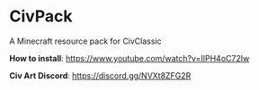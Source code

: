 # CivPack
A Minecraft resource pack for CivClassic

**How to install**: https://www.youtube.com/watch?v=IIPH4oC72Iw

**Civ Art Discord**: https://discord.gg/NVXt8ZFG2R
